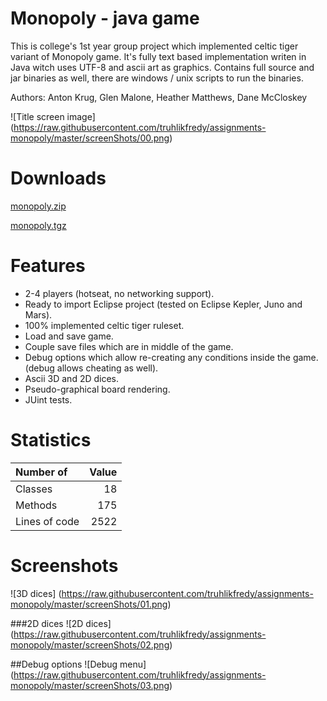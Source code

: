 # Monopoly - java game
This is college's 1st year group project which implemented celtic tiger variant of Monopoly game. It's fully text based implementation writen in Java witch uses UTF-8 and ascii art as graphics. Contains full source and jar binaries as well, there are windows / unix scripts to run the binaries.

Authors: Anton Krug, Glen Malone, Heather Matthews, Dane McCloskey

![Title screen image]
(https://raw.githubusercontent.com/truhlikfredy/assignments-monopoly/master/screenShots/00.png)

# Downloads
[monopoly.zip](https://github.com/truhlikfredy/assignments-monopoly/archive/v1.0.zip)

[monopoly.tgz](https://github.com/truhlikfredy/assignments-monopoly/archive/v1.0.tar.gz)

# Features
* 2-4 players (hotseat, no networking support).
* Ready to import Eclipse project (tested on Eclipse Kepler, Juno and Mars).
* 100% implemented celtic tiger ruleset.
* Load and save game.
* Couple save files which are in middle of the game.
* Debug options which allow re-creating any conditions inside the game. (debug allows cheating as well).
* Ascii 3D and 2D dices.
* Pseudo-graphical board rendering.
* JUint tests.

# Statistics

Number of            | Value   
:--------------------| ------:
Classes              |     18 
Methods              |    175 
Lines of code        |   2522 

# Screenshots

![3D dices]
(https://raw.githubusercontent.com/truhlikfredy/assignments-monopoly/master/screenShots/01.png)

###2D dices
![2D dices]
(https://raw.githubusercontent.com/truhlikfredy/assignments-monopoly/master/screenShots/02.png)

##Debug options
![Debug menu]
(https://raw.githubusercontent.com/truhlikfredy/assignments-monopoly/master/screenShots/03.png)

